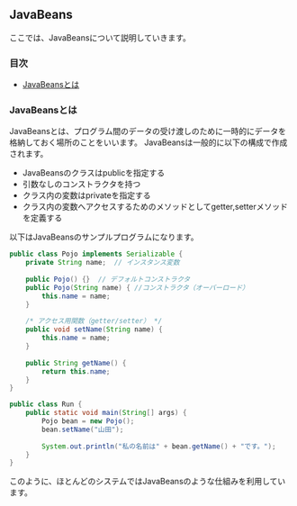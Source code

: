 ## JavaBeans
ここでは、JavaBeansについて説明していきます。

### 目次
* [JavaBeansとは](#sec1)

### <a name="sec1"></a>JavaBeansとは
JavaBeansとは、プログラム間のデータの受け渡しのために一時的にデータを格納しておく場所のことをいいます。
JavaBeansは一般的に以下の構成で作成されます。

* JavaBeansのクラスはpublicを指定する
* 引数なしのコンストラクタを持つ
* クラス内の変数はprivateを指定する
* クラス内の変数へアクセスするためのメソッドとしてgetter,setterメソッドを定義する

以下はJavaBeansのサンプルプログラムになります。

```java
public class Pojo implements Serializable {
	private String name;  // インスタンス変数
	
	public Pojo() {}  // デフォルトコンストラクタ
	public Pojo(String name) { //コンストラクタ（オーバーロード）
		this.name = name;
	}
	
	/* アクセス用関数（getter/setter） */
	public void setName(String name) {
		this.name = name;
	}
	
	public String getName() {
		return this.name;
	}
}
```


```java
public class Run {
	public static void main(String[] args) {
		Pojo bean = new Pojo();
		bean.setName("山田");
		
		System.out.println("私の名前は" + bean.getName() + "です。");
	}
}
```

このように、ほとんどのシステムではJavaBeansのような仕組みを利用しています。
